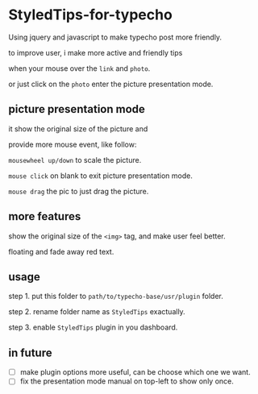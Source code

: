 # StyledTips-for-typecho
Using jquery and javascript to make typecho post more friendly.

to improve user, i make more active and friendly tips

when your mouse over the `link` and `photo`.

or just click on the `photo` enter the picture presentation mode.


## picture presentation mode
it show the original size of the picture and 

provide more mouse event, like follow:

`mousewheel up/down` to scale the picture.

`mouse click` on blank to exit picture presentation mode.

`mouse drag` the pic to just drag the picture.


## more features

show the original size of the `<img>` tag, and make user  feel better. 

floating and fade away red text.


## usage
step 1. put this folder to `path/to/typecho-base/usr/plugin` folder.  

step 2. rename folder name as `StyledTips` exactually.

step 3. enable `StyledTips` plugin in you dashboard. 

## in future
- [ ] make plugin options more useful, can be choose which one we want.
- [ ] fix the presentation mode manual on top-left to show only once. 
